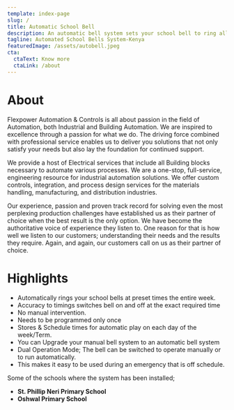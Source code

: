 ```yaml
---
template: index-page
slug: /
title: Automatic School Bell
description: An automatic bell system sets your school bell to ring all day, all week, and term according to your school timetable without the intervention of a timekeeper. Our system uses a simple basic microcontroller that is flexible and can be programmed according to your school timing.
tagline: Automated School Bells System-Kenya
featuredImage: /assets/autobell.jpeg
cta:
  ctaText: Know more
  ctaLink: /about
---
```


# About

Flexpower Automation & Controls is all about passion in the field of Automation, both Industrial and Building Automation. We are inspired to excellence through a passion for what we do. The driving force combined with professional service enables us to deliver you solutions that not only satisfy your needs but also lay the foundation for continued support.

We provide a host of Electrical services that include all Building blocks necessary to automate various processes. We are a one-stop, full-service, engineering resource for industrial automation solutions. We offer custom controls, integration, and process design services for the materials handling, manufacturing, and distribution industries.

Our experience, passion and proven track record for solving even the most perplexing production challenges have established us as their partner of choice when the best result is the only option. We have become the authoritative voice of experience they listen to. One reason for that is how well we listen to our customers; understanding their needs and the results they require. Again, and again, our customers call on us as their partner of choice.

# Highlights

* Automatically rings your school bells at preset times the entire week.
* Accuracy to timings switches bell on and off at the exact required time
* No manual intervention.
* Needs to be programmed only once
* Stores & Schedule times for automatic play on each day of the week/Term.
* You can Upgrade your manual bell system to an automatic bell system
* Dual Operation Mode; The bell can be switched to operate manually or to run automatically.
* This makes it easy to be used during an emergency that is off schedule.

Some of the schools where the system has been installed;
* **St. Phillip Neri Primary School**
* **Oshwal Primary School**